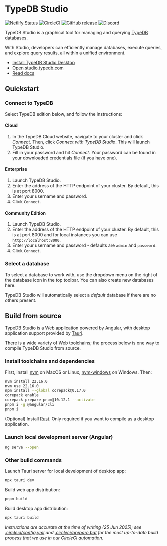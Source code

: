 # TypeDB Studio

[![Netlify Status](https://api.netlify.com/api/v1/badges/5e9c0038-d5ec-48d8-8217-27654feae68c/deploy-status)](https://app.netlify.com/sites/typedb-studio/deploys)
[![CircleCI](https://circleci.com/gh/typedb/typedb-studio/tree/master.svg?style=shield)](https://circleci.com/gh/typedb/typedb-studio/tree/master)
[![GitHub release](https://img.shields.io/github/release/typedb/typedb-studio.svg)](https://github.com/typedb/typedb-studio/releases/latest)
[![Discord](https://img.shields.io/discord/665254494820368395?color=7389D8&label=discord&logo=discord&logoColor=ffffff)](https://typedb.com/discord)

TypeDB Studio is a graphical tool for managing and querying [TypeDB](https://typedb.com) databases.

With Studio, developers can efficiently manage databases, execute queries, and explore query results,
all within a unified environment.

- [Install TypeDB Studio Desktop](https://typedb.com/docs/home/install-tools#_studio)
- [Open studio.typedb.com](https://studio.typedb.com)
- [Read docs](https://typedb.com/docs/manual/tools/studio)

## Quickstart

### Connect to TypeDB

Select TypeDB edition below, and follow the instructions:

#### Cloud
1. In the TypeDB Cloud website, navigate to your cluster and click *Connect*. Then, click *Connect with TypeDB Studio*. This will launch TypeDB Studio.
2. Fill in your password and hit *Connect*. Your password can be found in your downloaded credentials file (if you have one).

#### Enterprise
1. Launch TypeDB Studio.
2. Enter the address of the HTTP endpoint of your cluster. By default, this is at port 8000.
3. Enter your username and password.
4. Click `Connect`.

#### Community Edition
1. Launch TypeDB Studio.
2. Enter the address of the HTTP endpoint of your cluster. By default, this is at port 8000 and for local instances you can use `http://localhost:8000`.
3. Enter your username and password - defaults are `admin` and `password`.
4. Click `Connect`.

### Select a database

To select a database to work with, use the dropdown menu on the right of the database icon in the top toolbar. You can also create new databases here.

TypeDB Studio will automatically select a *default* database if there are no others present.

## Build from source

TypeDB Studio is a Web application powered by [Angular](https://angular.dev), with desktop application support provided by [Tauri](https://tauri.app).

There is a wide variety of Web toolchains; the process below is one way to compile TypeDB Studio from source.

### Install toolchains and dependencies

First, install [nvm](https://github.com/nvm-sh/nvm) on MacOS or Linux, [nvm-windows](https://github.com/coreybutler/nvm-windows) on Windows. Then:

```sh
nvm install 22.16.0
nvm use 22.16.0
npm install --global corepack@0.17.0
corepack enable
corepack prepare pnpm@10.12.1 --activate
pnpm i -g @angular/cli
pnpm i
```

(Optional) Install [Rust](https://www.rust-lang.org/tools/install). Only required if you want to compile as a desktop application.

### Launch local development server (Angular)

```sh
ng serve --open
```

### Other build commands

Launch Tauri server for local development of desktop app:
```sh
npx tauri dev
```

Build web app distribution:
```sh
pnpm build
```

Build desktop app distribution:
```sh
npx tauri build
```

_Instructions are accurate at the time of writing (25 Jun 2025); see [.circleci/config.yml](.circleci/config.yml) and [.circleci/prepare.bat](.circleci/prepare.bat) for the most up-to-date build process that we use in our CircleCI automation._
